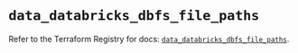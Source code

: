 # `data_databricks_dbfs_file_paths`

Refer to the Terraform Registry for docs: [`data_databricks_dbfs_file_paths`](https://registry.terraform.io/providers/databricks/databricks/1.75.0/docs/data-sources/dbfs_file_paths).
